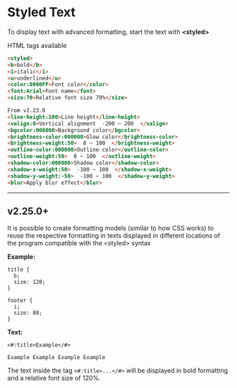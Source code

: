 # Styled Text
To display text with advanced formatting, start the text with **&lt;styled&gt;**

HTML tags available

```html
<styled>
<b>bold</b>
<i>italic</i>
<u>underlined</u>
<color:0000FF>Font color</color>
<font:Arial>Font name</font>
<size:70>Relative font size 70%</size>

From v2.23.0
<line-height:100>Line height</line-height>
<valign:0>Vertical alignment  -200 ~ 200  </valign>
<bgcolor:000000>Background color</bgcolor>
<brightness-color:000000>Glow color</brightness-color>
<brightness-weight:50>  0 ~ 100  </brightness-weight>
<outline-color:000000>Outline color</outline-color>
<outline-weight:50>  0 ~ 100  </outline-weight>
<shadow-color:000000>Shadow color</shadow-color>
<shadow-x-weight:50>  -100 ~ 100  </shadow-x-weight>
<shadow-y-weight:-50>  -100 ~ 100  </shadow-y-weight>
<blur>Apply blur effect</blur>
```

---

## v2.25.0+

It is possible to create formatting models (similar to how CSS works) to reuse the respective formatting in texts displayed in different locations of the program compatible with the &lt;styled&gt; syntax

**Example:**
```
title {
  b;
  size: 120;
}

footer {
  i;
  size: 80;
}
```

**Text:**
```
<#:title>Example</#>
 
Example Example Example Example
```

The text inside the tag `<#:title>...</#>` will be displayed in bold formatting and a relative font size of 120%.
